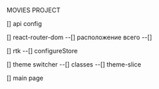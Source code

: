 MOVIES PROJECT

[] api config

[] react-router-dom
--[] расположение всего
--[]

[] rtk
--[] configureStore

[] theme switcher
--[] classes
--[] theme-slice

[] main page
